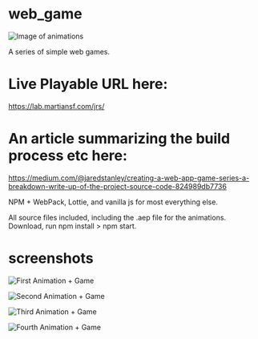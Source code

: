 # web_game

![Image of animations](https://miro.medium.com/max/4800/0*HlyglaFQtdXAReRC.jpeg)


A series of simple web games. 
# Live Playable URL here:
https://lab.martiansf.com/jrs/


# An article summarizing the build process etc here: 
https://medium.com/@jaredstanley/creating-a-web-app-game-series-a-breakdown-write-up-of-the-project-source-code-824989db7736

NPM + WebPack, Lottie, and vanilla js for most everything else. 

All source files included, including the .aep file for the animations. 
Download, run npm install > npm start.

# screenshots
![First Animation + Game](https://miro.medium.com/max/2000/0*OeJIy_qoOm8B2GY7.jpeg)

![Second Animation + Game](https://miro.medium.com/max/2000/0*spml3lOsUzQeKXWy.jpeg)

![Third Animation + Game](https://miro.medium.com/max/2000/0*etkEump8kS06xtfY.jpeg)

![Fourth Animation + Game](https://miro.medium.com/max/2000/0*SdGp1wADdUSpVIHX.jpeg)




